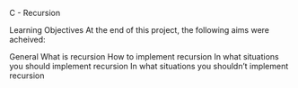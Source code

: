C - Recursion

Learning Objectives
At the end of this project, the following aims were acheived:

General
What is recursion
How to implement recursion
In what situations you should implement recursion
In what situations you shouldn’t implement recursion
